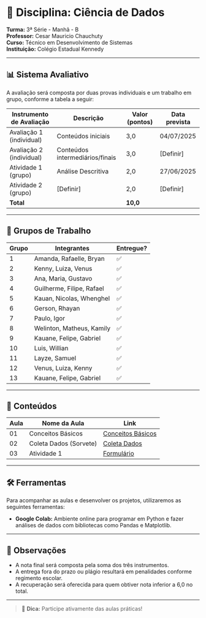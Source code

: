 # 📘 Disciplina: Ciência de Dados

**Turma:** 3ª Série - Manhã - B  
**Professor:** Cesar Mauricio Chauchuty  
**Curso:** Técnico em Desenvolvimento de Sistemas  
**Instituição:** Colégio Estadual Kennedy  

---

## 📊 Sistema Avaliativo

A avaliação será composta por duas provas individuais e um trabalho em grupo, conforme a tabela a seguir:

| Instrumento de Avaliação     | Descrição                         | Valor (pontos) | Data prevista         |
|-----------------------------|-----------------------------------|----------------|------------------------|
| Avaliação 1 (individual)    | Conteúdos iniciais                | 3,0            | 04/07/2025             |
| Avaliação 2 (individual)    | Conteúdos intermediários/finais   | 3,0            | [Definir]              |
| Atividade 1 (grupo)         | Análise Descritiva                | 2,0            | 27/06/2025             |
| Atividade 2 (grupo)         | [Definir]                         | 2,0            | [Definir]              |
| **Total**                   |                                   | **10,0**       |                        |

---

## 👥 Grupos de Trabalho

| Grupo | Integrantes                            | Entregue?         |
|-------|----------------------------------------|-------------------|
| 1     | Amanda, Rafaelle, Bryan                | ✅                |
| 2     | Kenny, Luiza, Venus                    | ✅                |
| 3     | Ana, Maria, Gustavo                    | ✅                |
| 4     | Guilherme, Filipe, Rafael              | ✅                |
| 5     | Kauan, Nicolas, Whenghel               | ✅                |
| 6     | Gerson, Rhayan                         | ✅                |
| 7     | Paulo, Igor                            | ✅                |
| 8     | Welinton, Matheus, Kamily              | ✅                |
| 9     | Kauane, Felipe, Gabriel                | ✅                | 
| 10    | Luis, Willian                          | ✅                |
| 11    | Layze, Samuel                          | ✅                |
| 12    | Venus, Luiza, Kenny                    | ✅                |
| 13    | Kauane, Felipe, Gabriel                | ✅                |

---

## 🧪 Conteúdos

| Aula | Nome da Aula              | Link                                                            |
|------|---------------------------|-----------------------------------------------------------------|
| 01   |  Conceitos Básicos        | [Conceitos Básicos](https://github.com/profchauchuty/cepk-3b-sist-ciencia-de-dados/blob/main/aulas/01.md) |
| 02   |  Coleta Dados (Sorvete)   | [Coleta Dados](https://github.com/profchauchuty/cepk-3b-sist-ciencia-de-dados/blob/main/aulas/02_coleta_dados.md) |
| 03   |  Atividade 1              | [Formulário](https://forms.gle/Qmt6CyS4K95Uk14C7) |

---

## 🛠️ Ferramentas

Para acompanhar as aulas e desenvolver os projetos, utilizaremos as seguintes ferramentas:

- **Google Colab:** Ambiente online para programar em Python e fazer análises de dados com bibliotecas como Pandas e Matplotlib.

---

## 📌 Observações

- A nota final será composta pela soma dos três instrumentos.
- A entrega fora do prazo ou plágio resultará em penalidades conforme regimento escolar.
- A recuperação será oferecida para quem obtiver nota inferior a 6,0 no total.

---

> 📱 **Dica:** Participe ativamente das aulas práticas!
